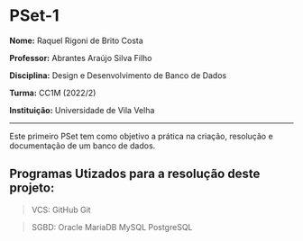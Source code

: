 # PSet-1

**Nome:** Raquel Rigoni de Brito Costa

**Professor:** Abrantes Araújo Silva Filho

**Disciplina:** Design e Desenvolvimento de Banco de Dados

**Turma:** CC1M (2022/2)

**Instituição:** Universidade de Vila Velha

---
Este primeiro PSet tem como objetivo a prática na criação, resolução e documentação de um banco de dados.

## Programas Utizados para a resolução deste projeto:

> VCS:
> GitHub
> Git

> SGBD:
> Oracle
> MariaDB
> MySQL
> PostgreSQL


